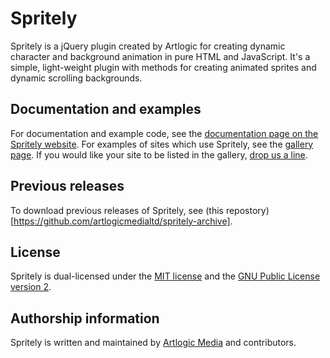 # Spritely

Spritely is a jQuery plugin created by Artlogic for creating dynamic character and background animation in pure HTML and JavaScript. It's a simple, light-weight plugin with methods for creating animated sprites and dynamic scrolling backgrounds.

## Documentation and examples

For documentation and example code, see the [documentation page on the Spritely website](http://spritely.net/documentation/). For examples of sites which use Spritely, see the [gallery page](http://spritely.net/gallery/). If you would like your site to be listed in the gallery, [drop us a line](http://spritely.net/contact/).

## Previous releases

To download previous releases of Spritely, see (this repostory)[https://github.com/artlogicmedialtd/spritely-archive].

## License

Spritely is dual-licensed under the [MIT license](http://opensource.org/licenses/MIT) and the [GNU Public License version 2](http://www.gnu.org/licenses/gpl-2.0.html).

## Authorship information

Spritely is written and maintained by [Artlogic Media](http://artlogic.net/) and contributors.